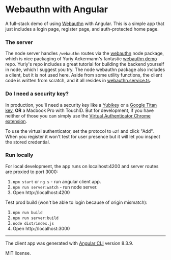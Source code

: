 # Webauthn with Angular

A full-stack demo of using [Webauthn](https://en.wikipedia.org/wiki/WebAuthn) with Angular. This is a simple app that just includes a login page, register page, and auth-protected home page.

### The server

The node server handles `/webauthn` routes via the [webauthn](https://github.com/strangerlabs/webauthn) node package, which is nice packaging of Yuriy Ackermann's fantastic [webauthn demo](https://github.com/fido-alliance/webauthn-demo) repo. Yuriy's repo includes a great tutorial for building the backend yourself in node, which I suggest you try. The node webauthn package also includes a client, but it is not used here. Aside from some utility functions, the client code is written from scratch, and it all resides in [webauthn.service.ts](src/app/webauthn/webauthn.service.ts).

### Do I need a security key?

In production, you'll need a security key like a [Yubikey](https://www.yubico.com/store/) or a [Google Titan key](https://cloud.google.com/titan-security-key/), **OR** a Macbook Pro with TouchID. But for development, if you have neither of those you can simply use the [Virtual Authenticator Chrome extension](https://github.com/google/virtual-authenticators-tab).

To use the virtual authenticator, set the protocol to `u2f` and click "Add". When you register it won't test for user presence but it will let you inspect the stored credential.

### Run locally

For local development, the app runs on localhost:4200 and server routes are proxied to port 3000:

1. `npm start` or `ng s` - run angular client app.
1. `npm run server:watch` - run node server.
1. Open http://localhost:4200 

Test prod build (won't be able to login because of origin mismatch):

1. `npm run build`
1. `npm run server:build`
1. `node dist/index.js`
1. Open http://localhost:3000

---

The client app was generated with [Angular CLI](https://github.com/angular/angular-cli) version 8.3.9.

MIT license.
